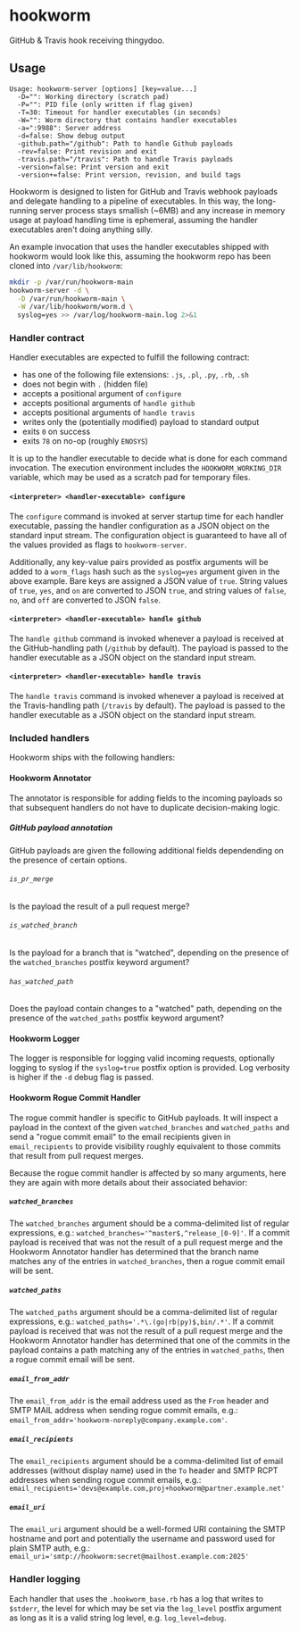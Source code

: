 hookworm
========

GitHub & Travis hook receiving thingydoo.

## Usage

```
Usage: hookworm-server [options] [key=value...]
  -D="": Working directory (scratch pad)
  -P="": PID file (only written if flag given)
  -T=30: Timeout for handler executables (in seconds)
  -W="": Worm directory that contains handler executables
  -a=":9988": Server address
  -d=false: Show debug output
  -github.path="/github": Path to handle Github payloads
  -rev=false: Print revision and exit
  -travis.path="/travis": Path to handle Travis payloads
  -version=false: Print version and exit
  -version+=false: Print version, revision, and build tags
```

Hookworm is designed to listen for GitHub and Travis webhook payloads
and delegate handling to a pipeline of executables.  In this way, the
long-running server process stays smallish (~6MB) and any increase in
memory usage at payload handling time is ephemeral, assuming the handler
executables aren't doing anything silly.

An example invocation that uses the handler executables shipped with
hookworm would look like this, assuming the hookworm repo has been
cloned into `/var/lib/hookworm`:

``` bash
mkdir -p /var/run/hookworm-main
hookworm-server -d \
  -D /var/run/hookworm-main \
  -W /var/lib/hookworm/worm.d \
  syslog=yes >> /var/log/hookworm-main.log 2>&1
```

### Handler contract

Handler executables are expected to fulfill the following contract:

- has one of the following file extensions: `.js`, `.pl`, `.py`, `.rb`, `.sh`
- does not begin with `.` (hidden file)
- accepts a positional argument of `configure`
- accepts positional arguments of `handle github`
- accepts positional arguments of `handle travis`
- writes only the (potentially modified) payload to standard output
- exits `0` on success
- exits `78` on no-op (roughly `ENOSYS`)

It is up to the handler executable to decide what is done for each
command invocation.  The execution environment includes the
`HOOKWORM_WORKING_DIR` variable, which may be used as a scratch pad for
temporary files.

#### `<interpreter> <handler-executable> configure`

The `configure` command is invoked at server startup time for each
handler executable, passing the handler configuration as a JSON object
on the standard input stream.  The configuration object is guaranteed to
have all of the values provided as flags to `hookworm-server`.

Additionally, any key-value pairs provided as postfix arguments will be
added to a `worm_flags` hash such as the `syslog=yes` argument given in
the above example.  Bare keys are assigned a JSON value of `true`.
String values of `true`, `yes`, and `on` are converted to JSON `true`,
and string values of `false`, `no`, and `off` are converted to JSON
`false`.

#### `<interpreter> <handler-executable> handle github`

The `handle github` command is invoked whenever a payload is received at
the GitHub-handling path (`/github` by default).  The payload is passed
to the handler executable as a JSON object on the standard input stream.

#### `<interpreter> <handler-executable> handle travis`

The `handle travis` command is invoked whenever a payload is received at
the Travis-handling path (`/travis` by default).  The payload is passed
to the handler executable as a JSON object on the standard input stream.

### Included handlers

Hookworm ships with the following handlers:

#### Hookworm Annotator

The annotator is responsible for adding fields to the incoming payloads so
that subsequent handlers do not have to duplicate decision-making logic.

##### GitHub payload annotation
GitHub payloads are given the following additional fields dependending on
the presence of certain options.

###### `is_pr_merge`
Is the payload the result of a pull request merge?

###### `is_watched_branch`
Is the payload for a branch that is "watched", depending on the presence of
the `watched_branches` postfix keyword argument?

###### `has_watched_path`
Does the payload contain changes to a "watched" path, depending on the
presence of the `watched_paths` postfix keyword argument?


#### Hookworm Logger

The logger is responsible for logging valid incoming requests, optionally
logging to syslog if the `syslog=true` postfix option is provided.  Log
verbosity is higher if the `-d` debug flag is passed.


#### Hookworm Rogue Commit Handler

The rogue commit handler is specific to GitHub payloads.  It will inspect
a payload in the context of the given `watched_branches` and `watched_paths`
and send a "rogue commit email" to the email recipients given in
`email_recipients` to provide visibility roughly equivalent to those commits
that result from pull request merges.

Because the rogue commit handler is affected by so many arguments, here they
are again with more details about their associated behavior:

##### `watched_branches`
The `watched_branches` argument should be a comma-delimited list of regular
expressions, e.g.: `watched_branches='^master$,^release_[0-9]'`.  If a
commit payload is received that was not the result of a pull request merge
and the Hookworm Annotator handler has determined that the branch name
matches any of the entries in `watched_branches`, then a rogue commit email
will be sent.

##### `watched_paths`
The `watched_paths` argument should be a comma-delimited list of regular
expressions, e.g.: `watched_paths='.*\.(go|rb|py)$,bin/.*'`.  If a commit
payload is received that was not the result of a pull request merge and the
Hookworm Annotator handler has determined that one of the commits in the
payload contains a path matching any of the entries in `watched_paths`, then
a rogue commit email will be sent.

##### `email_from_addr`
The `email_from_addr` is the email address used as the `From` header and
SMTP MAIL address when sending rogue commit emails, e.g.:
`email_from_addr='hookworm-noreply@company.example.com'`.

##### `email_recipients`
The `email_recipients` argument should be a comma-delimited list of email
addresses (without display name) used in the `To` header and SMTP RCPT
addresses when sending rogue commit emails, e.g.:
`email_recipients='devs@example.com,proj+hookworm@partner.example.net'`

##### `email_uri`
The `email_uri` argument should be a well-formed URI containing the SMTP
hostname and port and potentially the username and password used for plain
SMTP auth, e.g.:
`email_uri='smtp://hookworm:secret@mailhost.example.com:2025'`




### Handler logging

Each handler that uses the `.hookworm_base.rb` has a log that writes to
`$stderr`, the level for which may be set via the `log_level` postfix
argument as long as it is a valid string log level, e.g.
`log_level=debug`.
